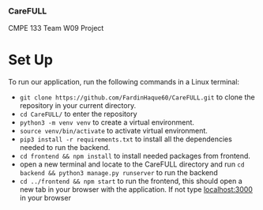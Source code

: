 ### CareFULL

CMPE 133 Team W09 Project

# Set Up
To run our application, run the following commands in a Linux terminal: 
* `git clone https://github.com/FardinHaque60/CareFULL.git` to clone the repository in your current directory.
* `cd CareFULL/` to enter the repository 
* `python3 -m venv venv` to create a virtual environment.  
* `source venv/bin/activate` to activate virtual environment.  
* `pip3 install -r requirements.txt` to install all the dependencies needed to run the backend.
* `cd frontend && npm install` to install needed packages from frontend.
* open a new terminal and locate to the CareFULL directory and run `cd backend && python3 manage.py runserver` to run the backend
* `cd ../frontend && npm start` to run the frontend, this should open a new tab in your browser with the application. If not type [localhost:3000](localhost:3000) in your browser